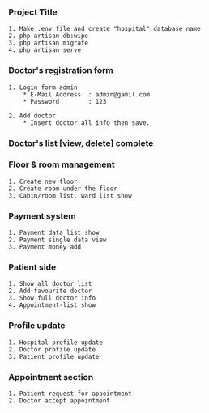 
### Project Title
    1. Make .env file and create "hospital" database name
    2. php artisan db:wipe
    3. php artisan migrate
    4. php artisan serve

### Doctor's registration form
    1. Login form admin
        * E-Mail Address  : admin@gamil.com
        * Password        : 123

    2. Add doctor
        * Insert doctor all info then save.

### Doctor's list [view, delete] complete

### Floor & room management
    1. Create new floor
    2. Create room under the floor
    3. Cabin/room list, ward list show

### Payment system
    1. Payment data list show
    2. Payment single data view
    3. Payment money add

### Patient side
    1. Show all doctor list
    2. Add favourite doctor
    3. Show full doctor info
    4. Appointment-list show

### Profile update
    1. Hospital profile update
    2. Doctor profile update
    3. Patient profile update

### Appointment section
    1. Patient request for appointment
    2. Doctor accept appointment